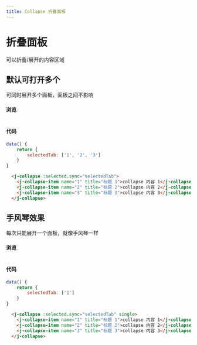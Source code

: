 ```yaml
---
title: Collapse 折叠面板
---
```


# 折叠面板

可以折叠/展开的内容区域

## 默认可打开多个

可同时展开多个面板，面板之间不影响

#### 浏览

#

<ClientOnly>
<collapse-demo></collapse-demo>
</ClientOnly>

#

#### 代码

```js
data() {
    return {
        selectedTab: ['1', '2', '3']
    }
}
```

```html
  <j-collapse :selected.sync="selectedTab">
    <j-collapse-item name="1" title="标题 1">collapse 内容 1</j-collapse-item>
    <j-collapse-item name="2" title="标题 2">collapse 内容 2</j-collapse-item>
    <j-collapse-item name="3" title="标题 3">collapse 内容 3</j-collapse-item>
  </j-collapse>
```

## 手风琴效果

每次只能展开一个面板，就像手风琴一样

#### 浏览

#

<ClientOnly>
<collapse-demo-single></collapse-demo-single>
</ClientOnly>

#### 代码

```js
data() {
    return {
        selectedTab: ['1']
    }
}
```

```html
  <j-collapse :selected.sync="selectedTab" single>
    <j-collapse-item name="1" title="标题 1">collapse 内容 1</j-collapse-item>
    <j-collapse-item name="2" title="标题 2">collapse 内容 2</j-collapse-item>
    <j-collapse-item name="3" title="标题 3">collapse 内容 3</j-collapse-item>
  </j-collapse>
```


